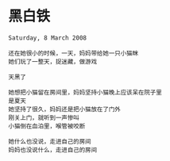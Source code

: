 # 黑白铁
`Saturday, 8 March 2008`

```
还在她很小的时候，一天，妈妈带给她一只小猫眯
她们玩了一整天，捉迷藏，做游戏

天黑了

她想把小猫留在房间里，妈妈坚持小猫晚上应该呆在院子里
是夏天
她坚持了很久，妈妈还是把小猫放在了门外
刚关上门，就听到一声惨叫
小猫倒在血泊里，喉管被咬断

她什么也没说，走进自己的房间
妈妈也没说什么，走进自己的房间
```
